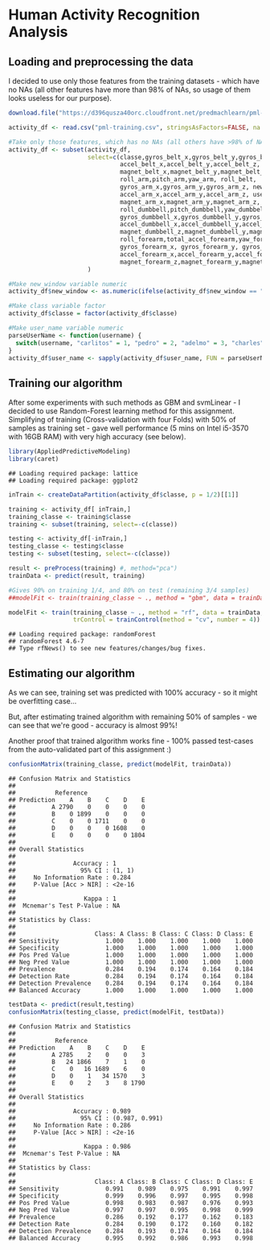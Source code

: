 Human Activity Recognition Analysis
===================================

## Loading and preprocessing the data

I decided to use only those features from the training datasets - which have no NAs (all other features have more than 98% of NAs, so usage of them looks useless for our purpose).

```r
download.file("https://d396qusza40orc.cloudfront.net/predmachlearn/pml-training.csv", destfile="pml-training.csv")
```

```r
activity_df <- read.csv("pml-training.csv", stringsAsFactors=FALSE, na.strings=c("", "NA", "#DIV/0!"))

#Take only those features, which has no NAs (all others have >98% of NAs, so looks useless)
activity_df <- subset(activity_df,
                      select=c(classe,gyros_belt_x,gyros_belt_y,gyros_belt_z, total_accel_belt,
                               accel_belt_x,accel_belt_y,accel_belt_z, yaw_belt,
                               magnet_belt_x,magnet_belt_y,magnet_belt_z, pitch_belt,
                               roll_arm,pitch_arm,yaw_arm, roll_belt,
                               gyros_arm_x,gyros_arm_y,gyros_arm_z, new_window,
                               accel_arm_x,accel_arm_y,accel_arm_z, user_name,
                               magnet_arm_x,magnet_arm_y,magnet_arm_z,
                               roll_dumbbell,pitch_dumbbell,yaw_dumbbell,total_accel_dumbbell,
                               gyros_dumbbell_x,gyros_dumbbell_y,gyros_dumbbell_z,
                               accel_dumbbell_x,accel_dumbbell_y,accel_dumbbell_z,
                               magnet_dumbbell_z,magnet_dumbbell_y,magnet_dumbbell_x,
                               roll_forearm,total_accel_forearm,yaw_forearm, pitch_forearm,
                               gyros_forearm_x, gyros_forearm_y, gyros_forearm_z,
                               accel_forearm_x,accel_forearm_y,accel_forearm_z,
                               magnet_forearm_z,magnet_forearm_y,magnet_forearm_x)
                      )

#Make new_window variable numeric
activity_df$new_window <- as.numeric(ifelse(activity_df$new_window == "no", 0, 1))

#Make class variable factor
activity_df$classe = factor(activity_df$classe)

#Make user_name variable numeric
parseUserName <- function(username) {
  switch(username, "carlitos" = 1, "pedro" = 2, "adelmo" = 3, "charles" = 4, "eurico" = 5, "jeremy" = 6)
}
activity_df$user_name <- sapply(activity_df$user_name, FUN = parseUserName, simplify = TRUE)
```

## Training our algorithm

After some experiments with such methods as GBM and svmLinear - I decided to use Random-Forest learning method for this assignment. Simplifying of training (Cross-validation with four Folds) with 50% of samples as training set - gave well performance (5 mins on Intel i5-3570 with 16GB RAM) with very high accuracy (see below).

```r
library(AppliedPredictiveModeling)
library(caret)
```

```
## Loading required package: lattice
## Loading required package: ggplot2
```

```r
inTrain <- createDataPartition(activity_df$classe, p = 1/2)[[1]]

training <- activity_df[ inTrain,]
training_classe <- training$classe
training <- subset(training, select=-c(classe))

testing <- activity_df[-inTrain,]
testing_classe <- testing$classe
testing <- subset(testing, select=-c(classe))

result <- preProcess(training) #, method="pca")
trainData <- predict(result, training)

#Gives 90% on training 1/4, and 80% on test (remaining 3/4 samples)
##modelFit <- train(training_classe ~ ., method = "gbm", data = trainData, metric="Accuracy")

modelFit <- train(training_classe ~ ., method = "rf", data = trainData, metric="Accuracy",
                  trControl = trainControl(method = "cv", number = 4))
```

```
## Loading required package: randomForest
## randomForest 4.6-7
## Type rfNews() to see new features/changes/bug fixes.
```

## Estimating our algorithm

As we can see, training set was predicted with 100% accuracy - so it might be overfitting case...

But, after estimating trained algorithm with remaining 50% of samples - we can see that we're good - accuracy is almost 99%!

Another proof that trained algorithm works fine - 100% passed test-cases from the auto-validated part of this assignment :)



```r
confusionMatrix(training_classe, predict(modelFit, trainData))
```

```
## Confusion Matrix and Statistics
## 
##           Reference
## Prediction    A    B    C    D    E
##          A 2790    0    0    0    0
##          B    0 1899    0    0    0
##          C    0    0 1711    0    0
##          D    0    0    0 1608    0
##          E    0    0    0    0 1804
## 
## Overall Statistics
##                                 
##                Accuracy : 1     
##                  95% CI : (1, 1)
##     No Information Rate : 0.284 
##     P-Value [Acc > NIR] : <2e-16
##                                 
##                   Kappa : 1     
##  Mcnemar's Test P-Value : NA    
## 
## Statistics by Class:
## 
##                      Class: A Class: B Class: C Class: D Class: E
## Sensitivity             1.000    1.000    1.000    1.000    1.000
## Specificity             1.000    1.000    1.000    1.000    1.000
## Pos Pred Value          1.000    1.000    1.000    1.000    1.000
## Neg Pred Value          1.000    1.000    1.000    1.000    1.000
## Prevalence              0.284    0.194    0.174    0.164    0.184
## Detection Rate          0.284    0.194    0.174    0.164    0.184
## Detection Prevalence    0.284    0.194    0.174    0.164    0.184
## Balanced Accuracy       1.000    1.000    1.000    1.000    1.000
```

```r
testData <- predict(result,testing)
confusionMatrix(testing_classe, predict(modelFit, testData))
```

```
## Confusion Matrix and Statistics
## 
##           Reference
## Prediction    A    B    C    D    E
##          A 2785    2    0    0    3
##          B   24 1866    7    1    0
##          C    0   16 1689    6    0
##          D    0    1   34 1570    3
##          E    0    2    3    8 1790
## 
## Overall Statistics
##                                         
##                Accuracy : 0.989         
##                  95% CI : (0.987, 0.991)
##     No Information Rate : 0.286         
##     P-Value [Acc > NIR] : <2e-16        
##                                         
##                   Kappa : 0.986         
##  Mcnemar's Test P-Value : NA            
## 
## Statistics by Class:
## 
##                      Class: A Class: B Class: C Class: D Class: E
## Sensitivity             0.991    0.989    0.975    0.991    0.997
## Specificity             0.999    0.996    0.997    0.995    0.998
## Pos Pred Value          0.998    0.983    0.987    0.976    0.993
## Neg Pred Value          0.997    0.997    0.995    0.998    0.999
## Prevalence              0.286    0.192    0.177    0.162    0.183
## Detection Rate          0.284    0.190    0.172    0.160    0.182
## Detection Prevalence    0.284    0.193    0.174    0.164    0.184
## Balanced Accuracy       0.995    0.992    0.986    0.993    0.998
```
